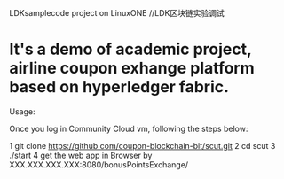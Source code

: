 LDKsamplecode project on LinuxONE       //LDK区块链实验调试

# It's a demo of academic project, airline coupon exhange platform based on hyperledger fabric.

Usage:

Once you log in Community Cloud vm, following the steps below:

1 git clone https://github.com/coupon-blockchain-bit/scut.git
2 cd scut
3 ./start
4 get the web app in Browser by XXX.XXX.XXX.XXX:8080/bonusPointsExchange/


